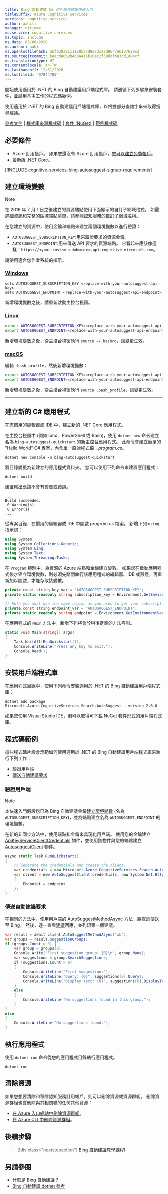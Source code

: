 ```yaml
---
title: Bing 自動建議 C# 用戶端程式庫快速入門
titleSuffix: Azure Cognitive Services
services: cognitive-services
author: aahill
manager: nitinme
ms.service: cognitive-services
ms.topic: include
ms.date: 05/06/2020
ms.author: aahi
ms.openlocfilehash: 5bfe28a8111128ba7d8072c27d8647e6137620cd
ms.sourcegitcommit: beacda0b2b4b3a415b16ac2f58ddfb03dd1a04cf
ms.translationtype: HT
ms.contentlocale: zh-TW
ms.lasthandoff: 12/31/2020
ms.locfileid: "97844785"
---
```

開始使用適用於 .NET 的 Bing 自動建議用戶端程式庫。 請遵循下列步驟來安裝套件，並試用基本工作的程式碼範例。

使用適用於 .NET 的 Bing 自動建議用戶端程式庫，以根據部分查詢字串來取得搜尋建議。

[參考文件](/dotnet/api/overview/azure/cognitiveservices/bing-autosuggest-readme?view=azure-dotnet) | [程式庫來源程式碼](https://github.com/Azure/azure-sdk-for-net/tree/master/sdk/cognitiveservices/Search.BingAutoSuggest) | [套件 (NuGet)](https://www.nuget.org/packages/Microsoft.Azure.CognitiveServices.Search.AutoSuggest/) | [範例程式碼](https://github.com/Azure-Samples/cognitive-services-quickstart-code/blob/master/dotnet/BingAutoSuggest/Program.cs)

## <a name="prerequisites"></a>必要條件

* Azure 訂用帳戶。 如果您還沒有 Azure 訂用帳戶，[您可以建立免費帳戶](https://azure.microsoft.com/free/cognitive-services)。
* 最新版 [.NET Core](https://dotnet.microsoft.com/download/dotnet-core)。

[!INCLUDE [cognitive-services-bing-autosuggest-signup-requirements](~/includes/cognitive-services-bing-autosuggest-signup-requirements.md)]

## <a name="create-environment-variables"></a>建立環境變數

>[!NOTE]
> 在 2019 年 7 月 1 日之後建立的資源端點使用下面顯示的自訂子網域格式。 如需詳細資訊和完整的區域端點清單，請參閱[認知服務的自訂子網域名稱](../../../cognitive-services-custom-subdomains.md)。

在您建立的資源中，使用金鑰和端點來建立兩個環境變數以進行驗證：
<!-- replace the below variable names with the names expected in the code sample.-->
* `AUTOSUGGEST_SUBSCRIPTION_KEY`:用來驗證要求的資源金鑰。
* `AUTOSUGGEST_ENDPOINT`:用來傳送 API 要求的資源端點。 它看起來應該像這樣：`https://<your-custom-subdomain>.api.cognitive.microsoft.com`。

請使用適合您作業系統的指示。
<!-- replace the below endpoint and key examples -->
### <a name="windows"></a>[Windows](#tab/windows)

```console
setx AUTOSUGGEST_SUBSCRIPTION_KEY <replace-with-your-autosuggest-api-key>
setx AUTOSUGGEST_ENDPOINT <replace-with-your-autosuggest-api-endpoint>
```

新增環境變數之後，請重新啟動主控台視窗。

### <a name="linux"></a>[Linux](#tab/linux)

```bash
export AUTOSUGGEST_SUBSCRIPTION_KEY=<replace-with-your-autosuggest-api-key>
export AUTOSUGGEST_ENDPOINT=<replace-with-your-autosuggest-api-endpoint>
```

新增環境變數之後，從主控台視窗執行 `source ~/.bashrc`，讓變更生效。

### <a name="macos"></a>[macOS](#tab/unix)

編輯 `.bash_profile`，然後新增環境變數：

```bash
export AUTOSUGGEST_SUBSCRIPTION_KEY=<replace-with-your-autosuggest-api-key>
export AUTOSUGGEST_ENDPOINT=<replace-with-your-autosuggest-api-endpoint>
```

新增環境變數之後，從主控台視窗執行 `source .bash_profile`，讓變更生效。
***

## <a name="create-a-new-c-application"></a>建立新的 C# 應用程式

在您慣用的編輯器或 IDE 中，建立新的 .NET Core 應用程式。

在主控台視窗中 (例如 cmd、PowerShell 或 Bash)，使用 `dotnet new` 命令建立名為 `bing-autosuggest-quickstart` 的新主控台應用程式。 此命令會建立簡單的 "Hello World" C# 專案，內含單一原始程式檔：*program.cs*。

```console
dotnet new console -n bing-autosuggest-quickstart
```

將目錄變更為新建立的應用程式資料夾。 您可以使用下列命令來建置應用程式：

```console
dotnet build
```

建置輸出應該不會有警告或錯誤。

```console
...
Build succeeded.
 0 Warning(s)
 0 Error(s)
...
```

從專案目錄，在慣用的編輯器或 IDE 中開啟 *program.cs* 檔案。 新增下列 `using` 指示詞：

```csharp
using System;
using System.Collections.Generic;
using System.Linq;
using System.Text;
using System.Threading.Tasks;
```

在 `Program` 類別中，為資源的 Azure 端點和金鑰建立變數。 如果您在啟動應用程式後才建立環境變數，則必須先關閉執行該應用程式的編輯器、IDE 或殼層，再重新加以開啟，才能存取該變數。

```csharp
private const string key_var = "AUTOSUGGEST_SUBSCRIPTION_KEY";
private static readonly string subscription_key = Environment.GetEnvironmentVariable(key_var);

// Note you must use the same region as you used to get your subscription key.
private const string endpoint_var = "AUTOSUGGEST_ENDPOINT";
private static readonly string endpoint = Environment.GetEnvironmentVariable(endpoint_var);
```

在應用程式的 `Main` 方法中，新增下列將會於稍後定義的方法呼叫。

```csharp
static void Main(string[] args)
{
    Task.WaitAll(RunQuickstart());
    Console.WriteLine("Press any key to exit.");
    Console.Read();
}
```

## <a name="install-the-client-library"></a>安裝用戶端程式庫

在應用程式目錄中，使用下列命令安裝適用於 .NET 的 Bing 自動建議用戶端程式庫：

```console
dotnet add package Microsoft.Azure.CognitiveServices.Search.AutoSuggest --version 2.0.0
```

如果您使用 Visual Studio IDE，則可以取得可下載 NuGet 套件形式的用戶端程式庫。

## <a name="code-examples"></a>程式碼範例

這些程式碼片段會示範如何使用適用於 .NET 的 Bing 自動建議用戶端程式庫來執行下列工作：

* [驗證用戶端](#authenticate-the-client)
* [傳送自動建議要求](#send-an-autosuggest-request)

### <a name="authenticate-the-client"></a>驗證用戶端

> [!NOTE]
> 本快速入門假設您已為 Bing 自動建議金鑰[建立環境變數](../../../cognitive-services-apis-create-account.md#configure-an-environment-variable-for-authentication) (名為 `AUTOSUGGEST_SUBSCRIPTION_KEY`)，並為端點建立名為 `AUTOSUGGEST_ENDPOINT` 的環境變數。


在新的非同步方法中，使用端點和金鑰來具現化用戶端。 使用您的金鑰建立 [ApiKeyServiceClientCredentials](/dotnet/api/microsoft.azure.cognitiveservices.search.autosuggest.apikeyserviceclientcredentials?view=azure-dotnet) 物件，並使用該物件與您的端點建立 [AutosuggestClient](/dotnet/api/microsoft.azure.cognitiveservices.search.autosuggest.autosuggestclient?view=azure-dotnet) 物件。

```csharp
async static Task RunQuickstart()
{
    // Generate the credentials and create the client.
    var credentials = new Microsoft.Azure.CognitiveServices.Search.AutoSuggest.ApiKeyServiceClientCredentials(subscription_key);
    var client = new AutoSuggestClient(credentials, new System.Net.Http.DelegatingHandler[] { })
    {
        Endpoint = endpoint
    };
}
```

### <a name="send-an-autosuggest-request"></a>傳送自動建議要求

在相同的方法中，使用用戶端的 [AutoSuggestMethodAsync](/dotnet/api/microsoft.azure.cognitiveservices.search.autosuggest.autosuggestclientextensions.autosuggestmethodasync?view=azure-dotnet#Microsoft_Azure_CognitiveServices_Search_AutoSuggest_AutoSuggestClientExtensions_AutoSuggestMethodAsync_Microsoft_Azure_CognitiveServices_Search_AutoSuggest_IAutoSuggestClient_System_String_System_String_System_String_System_String_System_String_System_String_System_String_System_String_System_String_System_String_System_String_System_Collections_Generic_IList_System_String__System_Threading_CancellationToken_) 方法，將查詢傳送至 Bing。 然後，逐一查看[建議](/dotnet/api/microsoft.azure.cognitiveservices.search.autosuggest.models.suggestions?view=azure-dotnet)回應，並列印第一個建議。

```csharp
var result = await client.AutoSuggestMethodAsync("xb");
var groups = result.SuggestionGroups;
if (groups.Count > 0) {
    var group = groups[0];
    Console.Write("First suggestion group: {0}\n", group.Name);
    var suggestions = group.SearchSuggestions;
    if (suggestions.Count > 0)
    {
        Console.WriteLine("First suggestion:");
        Console.WriteLine("Query: {0}", suggestions[0].Query);
        Console.WriteLine("Display text: {0}", suggestions[0].DisplayText);
    }
    else
    {
        Console.WriteLine("No suggestions found in this group.");
    }
}
else
{
    Console.WriteLine("No suggestions found.");
}
```

## <a name="run-the-application"></a>執行應用程式

使用 `dotnet run` 命令從您的應用程式目錄執行應用程式。

```dotnet
dotnet run
```

## <a name="clean-up-resources"></a>清除資源

如果您想要清除和移除認知服務訂用帳戶，則可以刪除資源或資源群組。 刪除資源群組也會刪除與其相關聯的任何其他資源：

* [在 Azure 入口網站中刪除資源群組](../../../cognitive-services-apis-create-account.md#clean-up-resources)。
* [在 Azure CLI 中刪除資源群組](../../../cognitive-services-apis-create-account-cli.md#clean-up-resources)。

## <a name="next-steps"></a>後續步驟

> [!div class="nextstepaction"]
> [Bing 自動建議教學課程l](../../tutorials/autosuggest.md)

## <a name="see-also"></a>另請參閱

- [什麼是 Bing 自動建議？](../../get-suggested-search-terms.md)
- [Bing 自動建議 dotnet 參考](/dotnet/api/overview/azure/cognitiveservices/bing-autosuggest-readme?view=azure-dotnet)